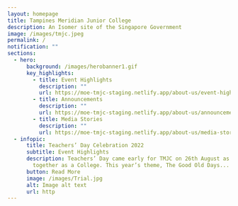 ```yaml
---
layout: homepage
title: Tampines Meridian Junior College
description: An Isomer site of the Singapore Government
image: /images/tmjc.jpeg
permalink: /
notification: ""
sections:
  - hero:
      background: /images/herobanner1.gif
      key_highlights:
        - title: Event Highlights
          description: ""
          url: https://moe-tmjc-staging.netlify.app/about-us/event-highlights/term-2
        - title: Announcements
          description: ""
          url: https://moe-tmjc-staging.netlify.app/about-us/announcements
        - title: Media Stories
          description: ""
          url: https://moe-tmjc-staging.netlify.app/about-us/media-stories/
  - infopic:
      title: Teachers’ Day Celebration 2022
      subtitle: Event Highlights
      description: Teachers’ Day came early for TMJC on 26th August as we celebrated
        together as a College. This year’s theme, The Good Old Days...
      button: Read More
      image: /images/Trial.jpg
      alt: Image alt text
      url: http
---
```

